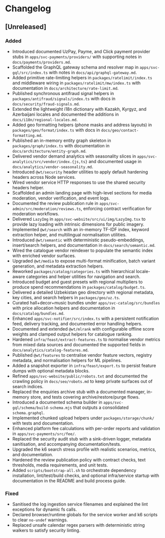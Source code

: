 # Changelog

## [Unreleased]
### Added
- Introduced documented UzPay, Payme, and Click payment provider stubs in `apps/svc-payments/providers/` with supporting notes in `docs/payments/providers.md`.
- Scaffolded the GraphQL gateway schema and resolver map in `apps/svc-gql/src/index.ts` with notes in `docs/api/graphql-gateway.md`.
- Added primitive rate-limiting helpers in `packages/ratelimit/index.ts` and middleware wiring in `packages/ratelimit/mw/index.ts` with documentation in `docs/architecture/rate-limit.md`.
- Published synchronous antifraud signal helpers in `packages/antifraud/signals/index.ts` with docs in `docs/security/fraud-signals.md`.
- Extended the lightweight i18n dictionary with Kazakh, Kyrgyz, and Azerbaijani locales and documented the additions in `docs/i18n/regional-locales.md`.
- Added geo formatting helpers (phone masks and address layouts) in `packages/geo/format/index.ts` with docs in `docs/geo/contact-formatting.md`.
- Published an in-memory entity graph skeleton in `packages/graph/index.ts` with documentation in `docs/architecture/entity-graph.md`.
- Delivered vendor demand analytics with seasonality slices in `apps/svc-analytics/src/vendor/index.{js,ts}` and documented usage in `docs/analytics/vendor-seasonality.md`.
- Introduced `@wt/security` header utilities to apply default hardening headers across Node services.
- Wired vendor service HTTP responses to use the shared security headers helper.
- Scaffolded an admin landing page with high-level sections for media moderation, vendor verification, and event logs.
- Documented the review publication rule in `apps/svc-admin/src/moderation/reviews.ts`, enforcing contract verification for moderation workflows.
- Delivered `LazyImg` in `apps/svc-website/src/ui/img/LazyImg.tsx` to provide lazy loading with intrinsic dimensions for public imagery.
- Implemented `@wt/search` with an in-memory TF-IDF index, keyword extraction helper, and multilingual normalisation utilities.
- Introduced `@wt/semantic` with deterministic pseudo-embeddings, insert/search helpers, and documentation in `docs/search/semantic.md`.
- Wired the catalogue vendor reindexer to populate the semantic index with enriched vendor surfaces.
- Upgraded `@wt/media` to expose multi-format minification, batch variant generation, and metadata extraction helpers.
- Reworked `packages/catalog/categories.ts` with hierarchical locale-aware categories and helper utilities for navigation and search.
- Introduced budget and guest presets with regional multipliers to produce spend recommendations in `packages/catalog/budget.ts`.
- Delivered a detailed Uzbekistan geo directory with regional metadata, key cities, and search helpers in `packages/geo/uz.ts`.
- Curated hall+decor+music bundles under `apps/svc-catalog/src/bundles` with price allocation helpers and documentation in `docs/catalog/bundles.md`.
- Enhanced `apps/svc-notifier/src/index.ts` with a persistent notification feed, delivery tracking, and documented error handling helpers.
- Documented and extended `@wt/mlrank` with configurable offline score weights and clamped output helpers for catalogue ranking.
- Hardened `infra/feast/extract-features.ts` to normalise vendor metrics from mixed data sources and documented the supported fields in `docs/analytics/catalog-features.md`.
- Published `@wt/features` to centralise vendor feature vectors, registry metadata, and normalisation helpers for ML pipelines.
- Added a snapshot exporter in `infra/feast/export.ts` to persist feature dumps with optional metadata blocks.
- Refined `apps/svc-website/public/robots.txt` and documented the crawling policy in `docs/seo/robots.md` to keep private surfaces out of search indices.
- Replaced the enquiries archive stub with a documented manager, in-memory store, and tests covering archive/restore/purge flows.
- Introduced a documented schema builder in `apps/svc-gql/schema/build-schema.mjs` that outputs a consolidated `schema.graphql`.
- Implemented chunked upload helpers under `packages/storage/chunk/` with tests and documentation.
- Enhanced platform fee calculations with per-order reports and validation in `apps/svc-payments/src/fee/`.
- Replaced the security audit stub with a sink-driven logger, metadata sanitisation, and accompanying documentation/tests.
- Upgraded the k6 search stress profile with realistic scenarios, metrics, and documentation.
- Hardened the review publication policy with contract checks, text thresholds, media requirements, and unit tests.
- Added `scripts/bootstrap-all.sh` to orchestrate dependency installation, lint/test/build checks, and optional infra/service
  startup with documentation in the README and build process guide.
### Fixed
- Sanitised the log ingestion service filenames and explained the lint exceptions for dynamic fs calls.
- Declared browser/runtime globals for the service worker and k6 scripts to clear `no-undef` warnings.
- Replaced unsafe calendar regex parsers with deterministic string walkers to satisfy security linting.
